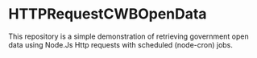 # HTTPRequestCWBOpenData
This repository is a simple demonstration of retrieving government open data using Node.Js Http requests with scheduled (node-cron) jobs.
